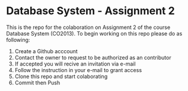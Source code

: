 # Database System - Assignment 2
This is the repo for the colaboration on Assignment 2 of the course Database System (CO2013).
To begin working on this repo please do as following:
  1. Create a Github acccount
  2. Contact the owner to request to be authorized as an contributor
  3. If accepted you will recive an invitation via e-mail
  4. Follow the instruction in your e-mail to grant access 
  5. Clone this repo and start colaborating
  6. Commit then Push
